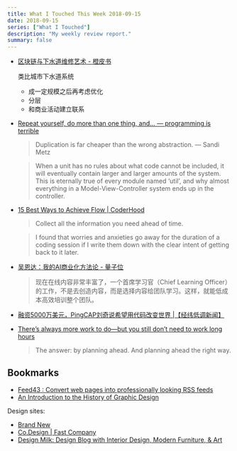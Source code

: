 ```yaml
---
title: What I Touched This Week 2018-09-15
date: 2018-09-15
series: ["What I Touched"]
description: "My weekly review report."
summary: false
---
```



* [区块链与下水道维修艺术 - 橙皮书](https://underplay.me/orange/p/201)

    类比城市下水道系统

    - 成一定规模之后再考虑优化
    - 分层
    - 和商业活动建立联系

* [Repeat yourself, do more than one thing, and... — programming is terrible](https://programmingisterrible.com/post/176657481103/repeat-yourself-do-more-than-one-thing-and)

    > Duplication is far cheaper than the wrong abstraction.
    > — Sandi Metz

    > When a unit has no rules about what code cannot be included, it will eventually contain larger and larger amounts of the system. This is eternally true of every module named ‘util’, and why almost everything in a Model-View-Controller system ends up in the controller.

* [15 Best Ways to Achieve Flow | CoderHood](https://www.coderhood.com/15-best-ways-to-achieve-flow/)

    > Collect all the information you need ahead of time.

    > I found that worries and anxieties go away for the duration of a coding session if I write them down with the clear intent of getting back to it later.


* [吴恩达：我的AI商业化方法论 - 量子位](https://mp.weixin.qq.com/s/g5iXWub_EWKWGjiZA1W1UA)

    > 现在在线内容非常丰富了，一个首席学习官（Chief Learning Officer）的工作，不是去创造内容，而是选择内容给团队学习。这样，就能低成本高效培训整个团队。

<!--more-->

* [融资5000万美元，PingCAP刘奇说希望用代码改变世界 |【经纬低调新闻】](https://mp.weixin.qq.com/s/c_r0mFO59oNtMT44XjFCoQ)

* [There’s always more work to do—but you still don’t need to work long
  hours](https://codewithoutrules.com/2018/08/10/always-more-work-to-do/)

    > The answer: by planning ahead. And planning ahead the right way.

## Bookmarks

* [Feed43 : Convert web pages into professionally looking RSS feeds](https://feed43.com/)
* [An Introduction to the History of Graphic Design](http://www.designhistory.org/index.html)

Design sites:

* [Brand New](https://www.underconsideration.com/brandnew/)
* [Co.Design | Fast Company](https://www.fastcompany.com/co-design)
* [Design Milk: Design Blog with Interior Design, Modern Furniture, & Art](https://design-milk.com/)
